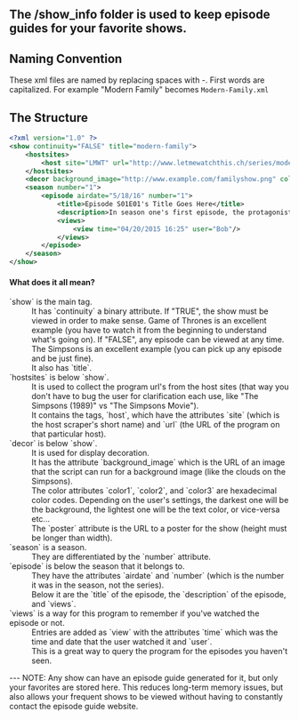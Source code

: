 The /show_info folder is used to keep episode guides for your favorite shows.
---

## Naming Convention
These xml files are named by replacing spaces with -. First words are capitalized. For example "Modern Family" becomes `Modern-Family.xml`

## The Structure
```xml
<?xml version="1.0" ?>
<show continuity="FALSE" title="modern-family">
	<hostsites>
		<host site="LMWT" url="http://www.letmewatchthis.ch/series/modern-family123" />
	</hostsites>
	<decor background_image="http://www.example.com/familyshow.png" color1="#00e600" color2="#cc99ff" color3="#33cc33" poster="http://www.posters.com/simpsons.jpg"/>
	<season number="1">
		<episode airdate="5/18/16" number="1">
			<title>Episode S01E01's Title Goes Here</title>
			<description>In season one's first episode, the protagonist does stuff. The antagonist sucks though!</description>
			<views>
				<view time="04/20/2015 16:25" user="Bob"/>
			</views>
		</episode>
	</season>
</show>
```

#### What does it all mean?
<dl>
<dt>`show` is the main tag.</dt>
<dd>It has `continuity` a binary attribute. If "TRUE", the show must be viewed in order to make sense. Game of Thrones is an excellent example (you have to watch it from the beginning to understand what's going on). If "FALSE", any episode can be viewed at any time. The Simpsons is an excellent example (you can pick up any episode and be just fine).</dd>
<dd>It also has `title`.</dd>

<dt>`hostsites` is below `show`.</dt>
<dd>It is used to collect the program url's from the host sites (that way you don't have to bug the user for clarification each use, like "The Simpsons (1989)" vs "The Simpsons Movie").</dd>
<dd>It contains the tags, `host`, which have the attributes `site` (which is the host scraper's short name) and `url` (the URL of the program on that particular host).</dd>

<dt>`decor` is below `show`.</dt>
<dd>It is used for display decoration.</dd>
<dd>It has the attribute `background_image` which is the URL of an image that the script can run for a background image (like the clouds on the Simpsons).</dd>
<dd>The color attributes `color1`, `color2`, and `color3` are hexadecimal color codes. Depending on the user's settings, the darkest one will be the background, the lightest one will be the text color, or vice-versa etc...</dd>
<dd>The `poster` attribute is the URL to a poster for the show (height must be longer than width).</dd>

<dt>`season` is a season.</dt>
<dd>They are differentiated by the `number` attribute.</dd>

<dt>`episode` is below the season that it belongs to.</dt>
<dd>They have the attributes `airdate` and `number` (which is the number it was in the season, not the series).</dd>
<dd>Below it are the `title` of the episode, the `description` of the episode, and `views`.</dd>

<dt>`views` is a way for this program to remember if you've watched the episode or not.</dt>
<dd>Entries are added as `view` with the attributes `time` which was the time and date that the user watched it and `user`.</dd>
<dd>This is a great way to query the program for the episodes you haven't seen.</dd>
</dl>
---
NOTE: Any show can have an episode guide generated for it, but only your favorites are stored here. This reduces long-term memory issues, but also allows your frequent shows to be viewed without having to constantly contact the episode guide website.